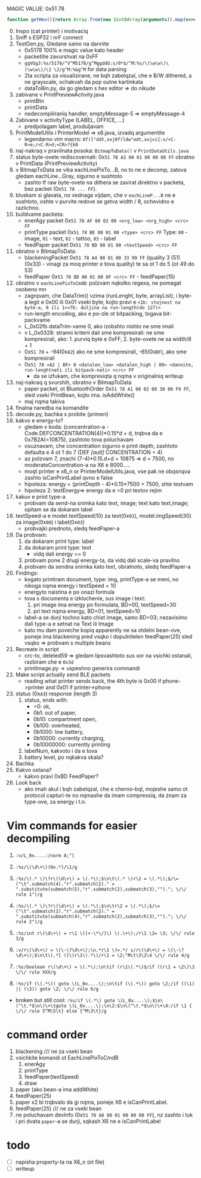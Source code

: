 MAGIC VALUE: 0x51 78
```js
function getHex(){return Array.from(new Uint8Array(arguments)).map(e=>e.toString(16).padStart(2, '0').toUpperCase()).join(' ');}
```

0. Inspo (cat printer) i motivaciq
1. Sniff s ESP32 i nrF connect
2. TestGen.py, Gledane samo na dannite
    - 0x5178 100% e magic value kato header
    - packetitie zavurshvat na 0xFF
    - `ggVGgJ:%s/5178/^V^M5178/g^MggddG:s/0*$/^M:%s/\(\w\w\)\(\w\w\)/\1 \2/g^M:%&g^M` for data parsing
    - 2ta scripta za visualizirane, ne bqh zabelqzal, che e B/W dithered, a ne grayscale, ochakvah da pop outne kartinkata
    - dataToBin.py, da go gledam s hex editor => do nikude
3. zabivane v PrintPreviewActivity.java
    - printBtn
    - printData
    - nedecompiliraniq handler, emptyMessage-5 => emptyMessage-4
4. Zabivane v activityType (LABEL, OFFICE, ...)
    - predpolagam label, produljavam
5. PrintModelUtils i PrinterModel => x6.java, izvadq argumentite
    - legendarno vim macro:
        `0f(l"ddt,xxj0f(ldw"edt,xxjvi{:s/<C-R>e;/<C-R>d;<CR>?{k0`
6. naj-nakraq v pravilnata posoka: `BitmapToData()` v `PrintDataUtils.java`
7. status byte-ovete rediscovernati: 0x`51 78 A3 00 01 00 00 00 FF` obratno v PrintData (PrintPreviewActivity)
8. v BitmapToData se vika eachLinePixTo...B, no to ne e decomp, zatova gledam eachLine...Gray, sigurno e sushtoto
    - zashto tf raw byte-ovete na dithera se zavirat direktno v packeta, bez packet (0x`51 78 ... FF`).
9. bluskam si glavata, no vednaga vijdam, che v `eachLineP...B` ne e sushtoto, oshte v purvite redove se getva
    width / 8, ochevidno e razlichno.
10. buildvame packeta:
    - enerAgy packet 0x`51 78 AF 00 02 00 <nrg_low> <nrg_high> <crc> FF`
    - printType packet 0x`51 78 BE 00 01 00 <type> <crc> FF`
        Type: `00` - image, `01` - text, `02` - tattoo, `03` - label
    - feedPaper packet 0x`51 78 BD 00 01 00 <textSpeed> <crc> FF` 
11. obratno v BitmapToData:
    - blackeningPacket 0x`51 78 A4 00 01 00 33 99 FF` (quality 3 (51) (0x33) - vinagi za moq printer e tova quality)
        te sa ot 1 do 5 (ot 49 do 53)
    - feedPaper 0x`51 78 BD 00 01 00 0F <crc> FF` - feedPaper(15)
12. obratno v `eachLinePixToCmdB`: polzvam nqkolko regexa, ne pomagat osobeno mn
    - zagrqvam, che DataTrim() vzima (runLenght, byte, arrayList), i byte-a legit e 0x00 ili 0x01
        vseki byte, kojto pravi e `<1b: stojnost na byte-a, 0 ili 1><7b: duljina na run-length(do 127)>`
    - run-length encoding, ako e po-zle ot bitpacking, togava bit-packvame
    - L_0x02fb dataTrim-vame 0, ako izobshto nishto ne sme imali
    - v L_0x0328: stranni kriterii dali sme kompresirali:
        ne sme kompresirali, ako: 1. purviq byte e 0xFF, 2. byte-ovete ne sa width/8 + 1
    - 0x`51 78` + -94(0x`A2`) ako ne sme kompresirali, -65(0x`BF`), ako sme kompresirali
    - 0x`51 78 <A2 | BF> 0 <datalen_low> <datalen_high | 00> <dannite, run-lenghtnati ili bitpack-nati> <crc> FF`
        - da se izfukam, che kompresiqta q nqma v originalniq writeup
12. naj-nakraq q svurshih, obratno v BitmapToData
    - paper packet, ot BluetoothOrder 0x`51 78 A1 00 02 00 30 00 F9 FF`, sled vseki PrintBean, kojto ima .isAddWhite()
    - maj nqma takiva
13. finalna naredba na komandite
14. decode.py, bachka s probite (primeri)
15. kakvo e energy-to?
    - gledam v koda: (concentration-a - Code.DEFCONCENTRATION(4))\*0.15\*d + d, trqbva da e 0x7B2A(=10875), zashtoto tova poluchavam
    - osuznavam, che concentration sigurno e print depth, zashtoto defaulta e 4 ot 1 do 7 (DEF _\[ault\]_ CONCENTRATION = 4)
    - az polzvam 7, znachi (7-4)*0.15.d+d = 10875 => d = 7500, no moderateConcentration-a na X6 e 8000.....
    - moqt printer e x6_n or PrinterModelUtils.java, vse pak ne obqsnqva zashto isCanPrintLabel qvno e false
    - hipoteza: energy = (printDepth - 4)\*0.15\*7500 + 7500, shte testvam
    - hipoteza 2: textEnergy=> energy da e =0 pri textov rejim
16. kakuv e print type-a
    - probvam da send-na snimka kato text, image; text kato text,image; opitam se da dokaram label
17. textSpeed-a e model.textSpeed(10) za text(0x`01`), model.imgSpeed(30) za image(0x`00`) i label(0x`03`)
    - probvajki prednoto, sledq feedPaper-a
18. Da probvam:
    1. da dokaram print type: label
    2. da dokaram print type: text
        - vidq dali energy == 0
    3. probvam pone 2 drugi energy-ta, da vidq dali scale-va pravilno
    4. probvam da sendna snimka kato text, obratnoto, sledq feedPaper-a
19. Findings:
    - kogato printiram document, type: img, printType-a se meni, no nikoga nqma energy i textSpeed = 10
    - energyto naistina e po onazi formula
    - tova s documenta e izkluchenie, sus image i text:
        1. pri image ima energy po formulata, BD=00, textSpeed=30
        2. pri text nqma energy, BD=01, textSpeed=10
    - label-a se durji tochno kato chist image, samo BD=03; nezavisimo dali type-a e setnat na Text ili Image
    - kato mu dam poveche kopiq apparently ne sa otdelni bean-ove, poneje ima blackening pred vsqko i dopulnitelen
    feedPaper(25) sled vsqko => probvam s multiple beans
20. Recreate in script
    - crc-to, deleted59 => gledam lipsvashtoto sus xor na vsichki ostanali, razbiram che e `0x3d`
    - printImage.py -> uspeshno generira commandi
21. Make script actually send BLE packets
    - reading what printer sends back, the 4th byte is 0x00 if phone->printer and 0x01 if printer->phone
21. status (0x`A3`) response (length 3)
    1. status, ends with:
        - =0: ok,
        - 0b1: out of paper, 
        - 0b10: compartment open,
        - 0b100: overheated,
        - 0b1000: low battery,
        - 0b10000: currently charging,
        - 0b10000000: currently printing
    2. labelNum, kakvoto i da e tova
    3. battery level, po nqkakva skala?
22. Bachka
23. Kakvo ostana?
    - kakvo pravi 0xBD FeedPaper?
24. Look back
    - ako imah akul i bqh zabelqzal, che e cherno-bql, mojeshe samo ot protocol capturi-te
no nqmashe da imam compressiq, da znam za type-ove, za energy i t.n.



# Vim commands for easier decompiling
1. `:v/L_0x....:/norm A;^[`
2. `:%s/\(\d\+\)(0x.*)/\1/g`

3. `:%s/\(.* \)\?r\(\d\+\) = \(.*\);$\n\t\(.* \)r\2 = \(.*\);$/\=("\t".submatch(4)."r".submatch(2)." = ".substitute(submatch(5),"r".submatch(2),submatch(3),"")."; \/\/ rule 1")/g`
4. `:%s/\(.* \)\?r\(\d\+\) = \(.*\);$\n\tr\2 = \(.*\);$/\=("\t".submatch(1)."r".submatch(2)." = ".substitute(submatch(4),"r".submatch(2),submatch(3),"")."; \/\/ rule 2")/g`
5. `:%s/int r\(\d\+\) = r\1 \([+-\*\/]\) \(.\+\);/r\1 \2= \3; \/\/ rule 3/g`
6. `:v/r\(\d\+\) = \(\-\?\d\+\);\n.*r\1 \?=.*/ s/r\(\d\+\) = \(\-\?\d\+\);$\n\t\(.*[ (]\)r\1\(.*\)/r\1 = \2;^M\t\3\2\4 \/\/ rule 4/g`
7. `:%s/boolean r\(\d\+\) = \(.*\);\n\tif (r\1\(.*\)$/if ((r\1 = \2\)\3 \/\/ rule XXX/g`
8. `:%s/if (\(.*\)) goto \(L_0x....\);\n\tif (\(.*\)) goto \2;/if ((\1) || (\3)) goto \2; \/\/ rule 6/g`

- broken but still cool: `:%s/if \(.*\) goto \(L_0x....\);$\n\(^\t.*$\n\)\+\tgoto \(L_0x....\);\n\2:$\n\(^\t.*$\n\)\+\4:/if \1 { \/\/ rule 5^M\5\t} else {^M\3\t}/g`

# command order

1. blackening /// ne za vseki bean
2. vsichkite komandi ot EachLinePixToCmdB
    1. enerAgy
    2. printType
    3. feedPaper(textSpeed)
    4. draw
3. paper (ako bean-a ima addWhite)
4. feedPaper(25)
5. paper x2
    bi trqbvalo da gi nqma, poneje X6 e isCanPrintLabel.
6. feedPaper(25) /// ne za vseki bean
7. ne poluchavam devInfo (0x`51 78 A8 00 01 00 00 00 FF`), nz zashto
    i tuk i pri dvata `paper`-a se durji, sqkash X6 ne e isCanPrintLabel

# todo
- [ ] napisha property-ta na X6_n (ot file)
- [ ] writeup